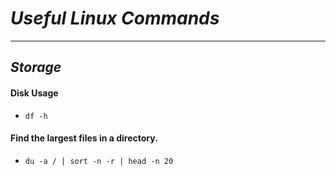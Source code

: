 # *Useful Linux Commands*

----------------
## *Storage*

#### Disk Usage
- `df -h`

#### Find the largest files in a directory.
- `du -a / | sort -n -r | head -n 20`
